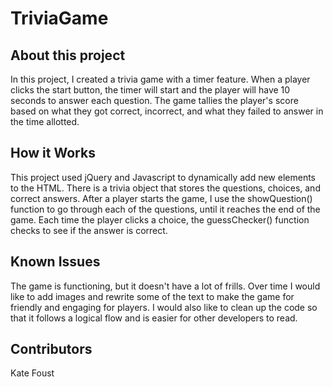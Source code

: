 # TriviaGame

## About this project

In this project, I created a trivia game with a timer feature. When a player clicks the start button, the timer will start and the player will have 10 seconds to answer each question. The game tallies the player's score based on what they got correct, incorrect, and what they failed to answer in the time allotted. 

## How it Works

This project used jQuery and Javascript to dynamically add new elements to the HTML. There is a trivia object that stores the questions, choices, and correct answers. After a player starts the game, I use the showQuestion() function to go through each of the questions, until it reaches the end of the game. Each time the player clicks a choice, the guessChecker() function checks to see if the answer is correct.

## Known Issues
The game is functioning, but it doesn't have a lot of frills. Over time I would like to add images and rewrite some of the text to make the game for friendly and engaging for players. I would also like to clean up the code so that it follows a logical flow and is easier for other developers to read.

## Contributors

Kate Foust


